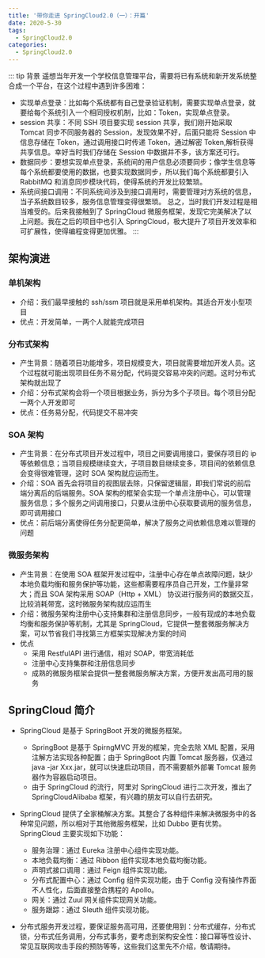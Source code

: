 ```yaml
---
title: '带你走进 SpringCloud2.0（一）：开篇'
date: 2020-5-30
tags:
  - SpringCloud2.0
categories:
  - SpringCloud2.0
---
```


::: tip 背景
  遥想当年开发一个学校信息管理平台，需要将已有系统和新开发系统整合成一个平台，在这个过程中遇到许多困难：
  * 实现单点登录：比如每个系统都有自己登录验证机制，需要实现单点登录，就要给每个系统引入一个相同授权机制，比如：Token，实现单点登录。
  * session 共享：不同 SSH 项目要实现 session 共享，我们刚开始采取 Tomcat 同步不同服务器的 Session，发现效果不好，后面只能将 Session 中信息存储在 Token，通过调用接口时传递 Token，通过解密 Token,解析获得共享信息。幸好当时我们存储在 Session 中数据并不多，该方案还可行。
  * 数据同步：要想实现单点登录，系统间的用户信息必须要同步；像学生信息等每个系统都要使用的数据，也要实现数据同步，所以我们每个系统都要引入 RabbitMQ 和消息同步模块代码，使得系统的开发比较繁琐。
  * 系统间接口调用：不同系统间涉及到接口调用时，需要管理对方系统的信息，当子系统数目较多，服务信息管理变得很繁琐。
  总之，当时我们开发过程是相当难受的。后来我接触到了 SpringCloud 微服务框架，发现它完美解决了以上问题。我在之后的项目中也引入 SpringCloud，极大提升了项目开发效率和可扩展性，使得编程变得更加优雅。
:::

## 架构演进

### 单机架构
* 介绍：我们最早接触的 ssh/ssm 项目就是采用单机架构。其适合开发小型项目
* 优点：开发简单，一两个人就能完成项目

### 分布式架构
* 产生背景：随着项目功能增多，项目规模变大，项目就需要增加开发人员。这个过程就可能出现项目任务不易分配，代码提交容易冲突的问题。这时分布式架构就出现了
* 介绍：分布式架构会将一个项目根据业务，拆分为多个子项目。每个项目分配一两个人开发即可
* 优点：任务易分配，代码提交不易冲突

### SOA 架构
* 产生背景：在分布式项目开发过程中，项目之间要调用接口，要保存项目的 ip 等依赖信息；当项目规模继续变大，子项目数目继续变多，项目间的依赖信息会变得很难管理，这时 SOA 架构就应运而生。
* 介绍：SOA 首先会将项目的视图层去除，只保留逻辑层，即我们常说的前后端分离后的后端服务。SOA 架构的框架会实现一个单点注册中心，可以管理服务信息；多个服务之间调用接口，只要从注册中心获取要调用的服务信息，即可调用接口
* 优点：前后端分离使得任务分配更简单，解决了服务之间依赖信息难以管理的问题

### 微服务架构
* 产生背景：在使用 SOA 框架开发过程中，注册中心存在单点故障问题，缺少本地负载均衡和服务保护等功能，这些都需要程序员自己开发，工作量非常大；而且 SOA 架构采用 SOAP（Http + XML） 协议进行服务间的数据交互，比较消耗带宽，这时微服务架构就应运而生
* 介绍：微服务架构注册中心支持集群和注册信息同步，一般有现成的本地负载均衡和服务保护等机制，尤其是 SpringCloud，它提供一整套微服务解决方案，可以节省我们寻找第三方框架实现解决方案的时间
* 优点
    * 采用 RestfulAPI 进行通信，相对 SOAP，带宽消耗低
    * 注册中心支持集群和注册信息同步
    * 成熟的微服务框架会提供一整套微服务解决方案，方便开发出高可用的服务

## SpringCloud 简介

* SpringCloud 是基于 SpringBoot 开发的微服务框架。
  * SpringBoot 是基于 SpirngMVC 开发的框架，完全去除 XML 配置，采用注解方法实现各种配置；由于 SpringBoot 内置 Tomcat 服务器，仅通过 java -jar Xxx.jar，就可以快速启动项目，而不需要额外部署 Tomcat 服务器作为容器启动项目。
  * 由于 SpringCloud 的流行，阿里对 SpringCloud 进行二次开发，推出了 SpringCloudAlibaba 框架，有兴趣的朋友可以自行去研究。

* SpringCloud 提供了全家桶解决方案。其整合了各种组件来解决微服务中的各种常见问题，所以相对于其他微服务框架，比如 Dubbo 更有优势。SpringCloud 主要实现如下功能：
  * 服务治理：通过 Eureka 注册中心组件实现功能。
  * 本地负载均衡：通过 Ribbon 组件实现本地负载均衡功能。
  * 声明式接口调用：通过 Feign 组件实现功能。
  * 分布式配置中心：通过 Config 组件实现功能，由于 Config 没有操作界面不人性化，后面直接整合携程的 Apollo。
  * 网关：通过 Zuul 网关组件实现网关功能。
  * 服务跟踪：通过 Sleuth 组件实现功能。

* 分布式服务开发过程，要保证服务高可用，还要使用到：分布式缓存，分布式锁，分布式任务调用，分布式事务，要考虑到架构安全性：接口幂等性设计、常见互联网攻击手段的预防等等，这些我们这里先不介绍，敬请期待。
